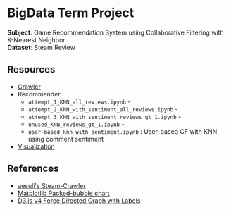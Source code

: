 # BigData Term Project
**Subject**: Game Recommendation System using Collaborative Filtering with K-Nearest Neighbor  
**Dataset**: Steam Review

## Resources
- [Crawler](https://github.com/ddamddi/bigdata/tree/main/Crawler)
- Recommender
    - `attempt_1_KNN_all_reviews.ipynb` -
    - `attempt_2_KNN_with_sentiment_all_reviews.ipynb` - 
    - `attempt_3_KNN_with_sentiment_reviews_gt_1.ipynb` -
    - `unused_KNN_reviews_gt_1.ipynb` - 
    - `user-based_knn_with_sentiment.ipynb` : User-based CF with KNN using comment sentiment
- [Visualization](https://github.com/ddamddi/bigdata/tree/main/Visualization)

## References
* [aesuli's Steam-Crawler](https://github.com/aesuli/steam-crawler)
* [Matplotlib Packed-bubble chart](https://matplotlib.org/devdocs/gallery/misc/packed_bubbles.html)
* [D3.js v4 Force Directed Graph with Labels](https://bl.ocks.org/heybignick/3faf257bbbbc7743bb72310d03b86ee8)